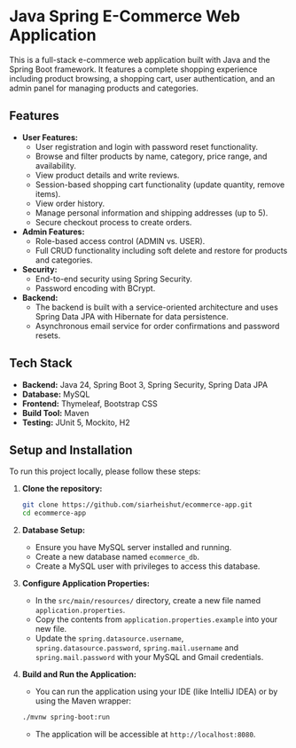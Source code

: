 # Java Spring E-Commerce Web Application

This is a full-stack e-commerce web application built with Java and the Spring
Boot framework. It features a complete
shopping experience including product browsing, a shopping cart, user
authentication, and an admin panel for managing
products and categories.

## Features

- **User Features:**
    - User registration and login with password reset functionality.
    - Browse and filter products by name, category, price range, and
      availability.
    - View product details and write reviews.
    - Session-based shopping cart functionality (update quantity, remove items).
    - View order history.
    - Manage personal information and shipping addresses (up to 5).
    - Secure checkout process to create orders.
- **Admin Features:**
    - Role-based access control (ADMIN vs. USER).
    - Full CRUD functionality including soft delete and restore for products and
      categories.
- **Security:**
    - End-to-end security using Spring Security.
    - Password encoding with BCrypt.
- **Backend:**
    - The backend is built with a service-oriented architecture and uses Spring
      Data JPA with Hibernate for data persistence.
    - Asynchronous email service for order confirmations and password resets.

## Tech Stack

- **Backend:** Java 24, Spring Boot 3, Spring Security, Spring Data JPA
- **Database:** MySQL
- **Frontend:** Thymeleaf, Bootstrap CSS
- **Build Tool:** Maven
- **Testing:** JUnit 5, Mockito, H2

## Setup and Installation

To run this project locally, please follow these steps:

1. **Clone the repository:**
   ```bash
   git clone https://github.com/siarheishut/ecommerce-app.git
   cd ecommerce-app
   ```

2. **Database Setup:**
    - Ensure you have MySQL server installed and running.
    - Create a new database named `ecommerce_db`.
    - Create a MySQL user with privileges to access this database.

3. **Configure Application Properties:**
    - In the `src/main/resources/` directory, create a new file named
      `application.properties`.
    - Copy the contents from `application.properties.example` into your new
      file.
    - Update the `spring.datasource.username`, `spring.datasource.password`,
      `spring.mail.username` and
      `spring.mail.password` with your MySQL and Gmail credentials.

4. **Build and Run the Application:**
    - You can run the application using your IDE (like IntelliJ IDEA) or by
      using the Maven wrapper:
   ```bash
   ./mvnw spring-boot:run
   ```
    - The application will be accessible at `http://localhost:8080`.
